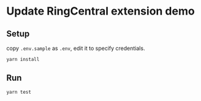 # Update RingCentral extension demo

## Setup

copy `.env.sample` as `.env`, edit it to specify credentials.

```
yarn install
```

## Run

```
yarn test
```
